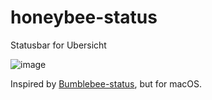 # honeybee-status
Statusbar for Ubersicht


![image](https://user-images.githubusercontent.com/4723360/53985298-4161d900-40e9-11e9-98e8-52ffafdf68a7.png)

Inspired by [Bumblebee-status](https://github.com/tobi-wan-kenobi/bumblebee-status), but for macOS.
